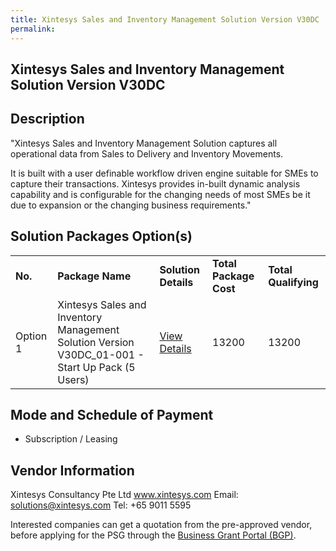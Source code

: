 ```yaml
---
title: Xintesys Sales and Inventory Management Solution Version V30DC
permalink: 
---
```


## Xintesys Sales and Inventory Management Solution Version V30DC

## Description

"Xintesys Sales and Inventory Management Solution captures all operational data from Sales to Delivery and Inventory Movements. 

It is built with a user definable workflow driven engine suitable for SMEs to capture their transactions. Xintesys provides in-built dynamic analysis capability and is configurable for the changing needs of most SMEs be it due to expansion or the changing business requirements."


## Solution Packages Option(s)

<table>
<tr>
<td><b>No.</b></td>
<td><b>Package Name</b></td>
<td><b>Solution Details</b></td>
<td><b>Total Package Cost</b></td>
<td><b>Total Qualifying</b></td>
</tr>
<tr>
<td>Option 1</td>
<td>Xintesys Sales and Inventory Management Solution Version V30DC_01-001 - Start Up Pack (5 Users)</td>
<td><a href='https://www.gobusiness.gov.sg/images/psg/Xintesys_Consultanc_20200109_Annex_3_20200625143843_Part_1.pdf'>View Details</a></td>
<td>13200</td>
<td>13200</td>
</tr>
</table>

## Mode and Schedule of Payment

 - Subscription / Leasing

## Vendor Information

 Xintesys Consultancy Pte Ltd
www.xintesys.com
Email: solutions@xintesys.com
Tel: +65 9011 5595

Interested companies can get a quotation from the pre-approved vendor, before applying for the PSG through the <a href='https://www.businessgrants.gov.sg/'>Business Grant Portal (BGP)</a>.
